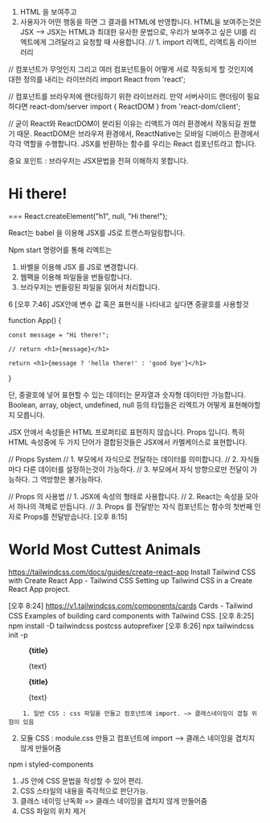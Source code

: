 1. HTML 을 보여주고
2. 사용자가 어떤 행동을 하면 그 결과를 HTML에 반영합니다.
HTML을 보여주는것은 JSX —> JSX는 HTML과 최대한 유사한 문법으로, 우리가 보여주고 싶은 UI를 리엑트에게 그려달라고 요청할 때 사용합니다.
// 1. import 리액트, 리액트돔 라이브러리

 // 컴포넌트가 무엇인지 그리고 여러 컴포넌트들이 어떻게 서로 작동되게 할 것인지에 대한 정의를 내리는 라이브러리
import React from 'react';

// 컴포넌트를 브라우저에 랜더링하기 위한 라이브러리. 만약 서버사이드 랜더링이 필요하다면 react-dom/server
import { ReactDOM } from 'react-dom/client';

// 굳이 React와 ReactDOM이 분리된 이유는 리액트가 여러 환경에서 작동되길 원했기 때문. ReactDOM은 브라우저 환경에서, ReactNative는 모바일 디바이스 환경에서 각각 역할을 수행합니다.
JSX를 반환하는 함수를 우리는 React 컴포넌트라고 합니다.

중요 포인트 : 
브라우저는 JSX문법을 전혀 이해하지 못합니다. 
<h1>Hi there!</h1> === React.createElement("h1", null, "Hi there!");

React는 babel 을 이용해 JSX를 JS로 트랜스파일링합니다.

Npm start 명령어를 통해 리엑트는

1. 바벨을 이용해 JSX 를 JS로 변경합니다.
2. 웹팩을 이용해 파일들을 번들링합니다.
3. 브라우저는 번들링된 파일을 읽어서 처리합니다.

6
[오후 7:46]
JSX안에 변수 값 혹은 표현식을 나타내고 싶다면 중괄호를 사용할것

function App() {

    const message = "Hi there!";

    // return <h1>{message}</h1>

    return <h1>{message ? 'hello there!' : 'good bye'}</h1>

}

단, 중괄호에 넣어 표현할 수 있는 데이터는 문자열과 숫자형 데이터만 가능합니다. Boolean, array, object, undefined, null 등의 타입들은 리엑트가 어떻게 표현해야할지 모릅니다.

JSX 안에서 속성들은 HTML 프로퍼티로 표현하지 않습니다. Props 입니다. 특히 HTML 속성중에 두 가지 단어가 결합된것들은 JSX에서 카멜케이스로 표현합니다.

// Props System
  // 1. 부모에서 자식으로 전달하는 데이터를 의미합니다.
  // 2. 자식들마다 다른 데이터를 설정하는것이 가능하다.
  // 3. 부모에서 자식 방향으로만 전달이 가능하다. 그 역방향은 불가능하다.

  // Props 의 사용법
  // 1. JSX에 속성의 형태로 사용합니다.
  // 2. React는 속성을 모아서 하나의 객체로 만듭니다.
  // 3. Props 를 전달받는 자식 컴포넌트는 함수의 첫번째 인자로 Props를 전달받습니다.
[오후 8:15]
  <h1>World Most Cuttest Animals</h1>
      <Card title="랫서판다" text="랫서판다는 판다보다 작다는 의미에서 lesser panda 라고 이름이 불립니다." />
      <Card title="사막여우" text="열을 배출하기 위한 널찍한 귀가 특징입니다." />
      <Card title="북극여우" text="여름에는 또리와 다리는 갈색으로 털갈이를 합니다." />


https://tailwindcss.com/docs/guides/create-react-app
Install Tailwind CSS with Create React App - Tailwind CSS
Setting up Tailwind CSS in a Create React App project.

[오후 8:24]
https://v1.tailwindcss.com/components/cards
Cards - Tailwind CSS
Examples of building card components with Tailwind CSS.
[오후 8:25]
npm install -D tailwindcss postcss autoprefixer
[오후 8:26]
npx tailwindcss init -p

<figure className="max-w-sm rounded overflow-hidden shadow-lg">
            <img src={imgUrl} alt="" className="w-full" />
            <figcaption className="px-6 py-4">
                <strong className="font-bold text-xl mb-2">{title}</strong>
                <p className="text-gray-700 text-base">{text}</p>
            </figcaption>
        </figure>

<figure className="w-1/3 max-w-sm rounded overflow-hidden shadow-lg px-2">
            <img src={imgUrl} alt="" className="w-full object-cover object-top h-48" />
            <figcaption className="px-6 py-4">
                <strong className="font-bold text-xl mb-2">{title}</strong>
                <p className="text-gray-700 text-base">{text}</p>
            </figcaption>
        </figure>



        1. 일반 CSS : css 파일을 만들고 컴포넌트에 import. —> 클래스네이밍이 겹칠 위험이 있음
2. 모듈 CSS : module.css 만들고 컴포넌트에 import  —> 클래스 네이밍을 겹치지 않게 만들어줌


npm i styled-components



1. JS 안에 CSS 문법을 작성할 수 있어 편리. 
2. CSS 스타일의 내용을 즉각적으로 판단가능. 
3. 클래스 네이밍 난독화 => 클래스 네이밍을 겹치지 않게 만들어줌
4. CSS 파일의 위치 제거
